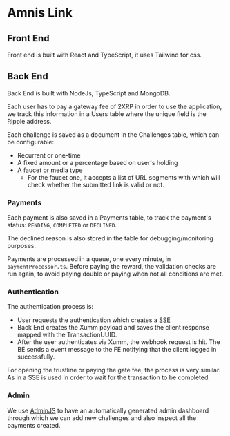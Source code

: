 # Amnis Link


## Front End
Front end is built with React and TypeScript, it uses Tailwind for css.

## Back End
Back End is built with NodeJs, TypeScript and MongoDB.

Each user has to pay a gateway fee of 2XRP in order to use the application, we track this information in a Users table where the unique field is the Ripple address.

Each challenge is saved as a document in the Challenges table, which can be configurable:
* Recurrent or one-time
* A fixed amount or a percentage based on user's holding
* A faucet or media type
  * For the faucet one, it accepts a list of URL segments with which will check whether the submitted link is valid or not.

### Payments
Each payment is also saved in a Payments table, to track the payment's status: `PENDING`, `COMPLETED` or `DECLINED`.

The declined reason is also stored in the table for debugging/monitoring purposes.

Payments are processed in a queue, one every minute, in `paymentProcessor.ts`. Before paying the reward, the validation checks are run again, to avoid paying double or paying when not all conditions are met.


### Authentication
The authentication process is:
* User requests the authentication which creates a [SSE](https://developer.mozilla.org/en-US/docs/Web/API/Server-sent_events/Using_server-sent_events)
* Back End creates the Xumm payload and saves the client response mapped with the TransactionUUID.
* After the user authenticates via Xumm, the webhook request is hit. The BE sends a event message to the FE notifying that the client logged in successfully.

For opening the trustline or paying the gate fee, the process is very similar. As in a SSE is used in order to wait for the transaction to be completed.


### Admin
We use [AdminJS](https://adminjs.co/) to have an automatically generated admin dashboard through which we can add new challenges and also inspect all the payments created.

